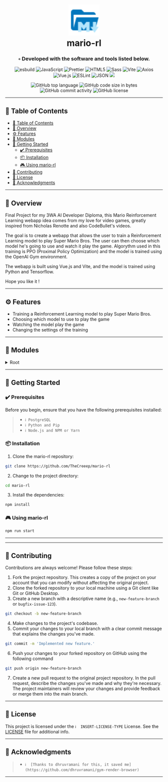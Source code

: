 <div align="center">
<h1 align="center">
<img src="https://raw.githubusercontent.com/PKief/vscode-material-icon-theme/ec559a9f6bfd399b82bb44393651661b08aaf7ba/icons/folder-markdown-open.svg" width="100" />
<br>mario-rl
</h1>
<h3>◦ Developed with the software and tools listed below.</h3>

<p align="center">
<img src="https://img.shields.io/badge/esbuild-FFCF00.svg?style&logo=esbuild&logoColor=black" alt="esbuild" />
<img src="https://img.shields.io/badge/JavaScript-F7DF1E.svg?style&logo=JavaScript&logoColor=black" alt="JavaScript" />
<img src="https://img.shields.io/badge/Prettier-F7B93E.svg?style&logo=Prettier&logoColor=black" alt="Prettier" />
<img src="https://img.shields.io/badge/HTML5-E34F26.svg?style&logo=HTML5&logoColor=white" alt="HTML5" />
<img src="https://img.shields.io/badge/Sass-CC6699.svg?style&logo=Sass&logoColor=white" alt="Sass" />
<img src="https://img.shields.io/badge/Vite-646CFF.svg?style&logo=Vite&logoColor=white" alt="Vite" />
<img src="https://img.shields.io/badge/Axios-5A29E4.svg?style&logo=Axios&logoColor=white" alt="Axios" />

<img src="https://img.shields.io/badge/Vue.js-4FC08D.svg?style&logo=vuedotjs&logoColor=white" alt="Vue.js" />
<img src="https://img.shields.io/badge/ESLint-4B32C3.svg?style&logo=ESLint&logoColor=white" alt="ESLint" />
<img src="https://img.shields.io/badge/JSON-000000.svg?style&logo=JSON&logoColor=white" alt="JSON" />
<img src="https://img.shields.io/badge/PostgreSQL-316192?style=for-the-badge&logo=postgresql&logoColor=white"/>

</p>
<img src="https://img.shields.io/github/languages/top/TheCreeep/mario-rl?style&color=5D6D7E" alt="GitHub top language" />
<img src="https://img.shields.io/github/languages/code-size/TheCreeep/mario-rl?style&color=5D6D7E" alt="GitHub code size in bytes" />
<img src="https://img.shields.io/github/commit-activity/m/TheCreeep/mario-rl?style&color=5D6D7E" alt="GitHub commit activity" />
<img src="https://img.shields.io/github/license/TheCreeep/mario-rl?style&color=5D6D7E" alt="GitHub license" />
</div>

---

## 📒 Table of Contents
- [📒 Table of Contents](#-table-of-contents)
- [📍 Overview](#-overview)
- [⚙️ Features](#️-features)
- [🧩 Modules](#-modules)
- [🚀 Getting Started](#-getting-started)
  - [✔️ Prerequisites](#️-prerequisites)
  - [📦 Installation](#-installation)
  - [🎮 Using mario-rl](#-using-mario-rl)
- [🤝 Contributing](#-contributing)
- [📄 License](#-license)
- [👏 Acknowledgments](#-acknowledgments)

---


## 📍 Overview

Final Project for my 3WA AI Developer Diploma, this Mario Reinforcement Learning webapp 
idea comes from my love for video games, greatly inspired from Nicholas Renotte and also CodeBullet's videos.

The goal is to create a webapp that allows the user to train a Reinforcement Learning model to play Super Mario Bros.
The user can then choose which model he's going to use and watch it play the game.
Algorythm used in this training is PPO (Proximal Policy Optimization) and the model is trained using the OpenAI Gym environment.

The webapp is built using Vue.js and Vite, and the model is trained using Python and Tensorflow.

Hope you like it !

---

## ⚙️ Features

- Training a Reinforcement Learning model to play Super Mario Bros.
- Choosing which model to use to play the game
- Watching the model play the game
- Changing the settings of the training


---

## 🧩 Modules

<details closed><summary>Root</summary>

| File                                                                                         | Summary                   |
| ---                                                                                          | ---                       |
| [.eslintrc.cjs](https://github.com/TheCreeep/mario-rl/blob/main/.eslintrc.cjs)               | HTTPStatus Exception: 429 |
| [index.html](https://github.com/TheCreeep/mario-rl/blob/main/index.html)                     | HTTPStatus Exception: 429 |
| [vite.config.js](https://github.com/TheCreeep/mario-rl/blob/main/vite.config.js)             | HTTPStatus Exception: 429 |
| [App.vue](https://github.com/TheCreeep/mario-rl/blob/main/src\App.vue)                       | HTTPStatus Exception: 429 |
| [main.js](https://github.com/TheCreeep/mario-rl/blob/main/src\main.js)                       | HTTPStatus Exception: 429 |
| [index.js](https://github.com/TheCreeep/mario-rl/blob/main/src\router\index.js)              | HTTPStatus Exception: 429 |
| [models.js](https://github.com/TheCreeep/mario-rl/blob/main/src\stores\models.js)            | HTTPStatus Exception: 429 |
| [settings.js](https://github.com/TheCreeep/mario-rl/blob/main/src\stores\settings.js)        | HTTPStatus Exception: 429 |
| [DataView.vue](https://github.com/TheCreeep/mario-rl/blob/main/src\views\DataView.vue)       | HTTPStatus Exception: 429 |
| [ModelSelect.vue](https://github.com/TheCreeep/mario-rl/blob/main/src\views\ModelSelect.vue) | HTTPStatus Exception: 429 |
| [Settings.vue](https://github.com/TheCreeep/mario-rl/blob/main/src\views\Settings.vue)       | HTTPStatus Exception: 429 |
| [Training.vue](https://github.com/TheCreeep/mario-rl/blob/main/src\views\Training.vue)       | HTTPStatus Exception: 429 |

</details>

---

## 🚀 Getting Started

### ✔️ Prerequisites

Before you begin, ensure that you have the following prerequisites installed:
> - `ℹ️ PostgreSQL`
> - `ℹ️ Python and Pip`
> - `ℹ️ Node.js and NPM or Yarn`

### 📦 Installation

1. Clone the mario-rl repository:
```sh
git clone https://github.com/TheCreeep/mario-rl
```

2. Change to the project directory:
```sh
cd mario-rl
```

3. Install the dependencies:
```sh
npm install
```

### 🎮 Using mario-rl

```sh
npm run start
```

---



---

## 🤝 Contributing

Contributions are always welcome! Please follow these steps:
1. Fork the project repository. This creates a copy of the project on your account that you can modify without affecting the original project.
2. Clone the forked repository to your local machine using a Git client like Git or GitHub Desktop.
3. Create a new branch with a descriptive name (e.g., `new-feature-branch` or `bugfix-issue-123`).
```sh
git checkout -b new-feature-branch
```
4. Make changes to the project's codebase.
5. Commit your changes to your local branch with a clear commit message that explains the changes you've made.
```sh
git commit -m 'Implemented new feature.'
```
6. Push your changes to your forked repository on GitHub using the following command
```sh
git push origin new-feature-branch
```
7. Create a new pull request to the original project repository. In the pull request, describe the changes you've made and why they're necessary.
The project maintainers will review your changes and provide feedback or merge them into the main branch.

---

## 📄 License

This project is licensed under the `ℹ️  INSERT-LICENSE-TYPE` License. See the [LICENSE](https://docs.github.com/en/communities/setting-up-your-project-for-healthy-contributions/adding-a-license-to-a-repository) file for additional info.

---

## 👏 Acknowledgments

> - `ℹ️  [Thanks to dhruvramani for this, it saved me](https://github.com/dhruvramani/gym-render-browser)`

---
